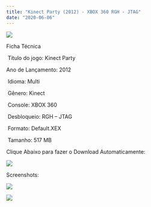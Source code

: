 ```yaml
---
title: "Kinect Party (2012) - XBOX 360 RGH - JTAG"
date: "2020-06-06"
---
```


[![](https://1.bp.blogspot.com/-Jz3DmCsHkEk/XtvKt0p5qDI/AAAAAAAAKP4/akwU4JbR-mIWUvg0R4owz76CrzZ6rLLKACK4BGAsYHg/unnamed.png)](https://1.bp.blogspot.com/-Jz3DmCsHkEk/XtvKt0p5qDI/AAAAAAAAKP4/akwU4JbR-mIWUvg0R4owz76CrzZ6rLLKACK4BGAsYHg/s301/unnamed.png)

Ficha Técnica

 Titulo do jogo: Kinect Party

Ano de Lançamento: 2012

 Idioma: Multi

 Gênero: Kinect

 Console: XBOX 360

 Desbloqueio: RGH – JTAG

 Formato: Default.XEX

 Tamanho: 517 MB

Clique Abaixo para fazer o Download Automaticamente:

[![](https://1.bp.blogspot.com/-eNerQjlxWXg/Xsyoy1YwxPI/AAAAAAAAG8o/qs-0XGNQDR4jSn0uGinE3EzKZZ6GoZnEACPcBGAYYCw/s1600/LINK1.png)](https://zee.gl/wgcG)

Screenshots:

[![](https://1.bp.blogspot.com/-Pq50hRorNOs/XtvKtf67NWI/AAAAAAAAKP0/Sg5O5HmMZY0vrBwwF6JM5K7PfD-U8Z3QACK4BGAsYHg/w400-h225/kinectparty.jpg)](https://1.bp.blogspot.com/-Pq50hRorNOs/XtvKtf67NWI/AAAAAAAAKP0/Sg5O5HmMZY0vrBwwF6JM5K7PfD-U8Z3QACK4BGAsYHg/s728/kinectparty.jpg)

[![](https://1.bp.blogspot.com/-fhLeYq0sSRc/XtvKszEKzjI/AAAAAAAAKPw/L7VCmwR39mwUcCUVW8xFiZCL1WugjOwOACK4BGAsYHg/w400-h240/48438-menu-Kinect-Party.jpg)](https://1.bp.blogspot.com/-fhLeYq0sSRc/XtvKszEKzjI/AAAAAAAAKPw/L7VCmwR39mwUcCUVW8xFiZCL1WugjOwOACK4BGAsYHg/s1200/48438-menu-Kinect-Party.jpg)
